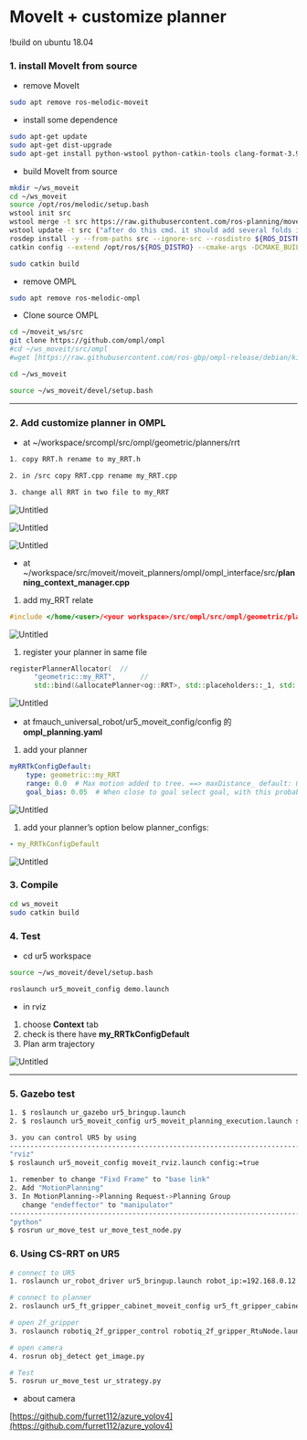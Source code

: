 # MoveIt +  customize planner


!build on ubuntu 18.04

### 1. install MoveIt from source

- remove MoveIt

```bash
sudo apt remove ros-melodic-moveit
```

- install some dependence

```bash
sudo apt-get update    
sudo apt-get dist-upgrade
sudo apt-get install python-wstool python-catkin-tools clang-format-3.9
```

- build MoveIt from source

```bash
mkdir ~/ws_moveit
cd ~/ws_moveit
source /opt/ros/melodic/setup.bash
wstool init src
wstool merge -t src https://raw.githubusercontent.com/ros-planning/moveit/master/moveit.rosinstall
wstool update -t src ("after do this cmd. it should add several folds in your workspace")
rosdep install -y --from-paths src --ignore-src --rosdistro ${ROS_DISTRO}
catkin config --extend /opt/ros/${ROS_DISTRO} --cmake-args -DCMAKE_BUILD_TYPE=Release 

sudo catkin build
```

- remove OMPL

```bash
sudo apt remove ros-melodic-ompl
```

- Clone source OMPL

```bash
cd ~/moveit_ws/src
git clone https://github.com/ompl/ompl
#cd ~/ws_moveit/src/ompl
#wget [https://raw.githubusercontent.com/ros-gbp/ompl-release/debian/kinetic/xenial/ompl/package.xml](https://raw.githubusercontent.com/ros-gbp/ompl-release/debian/kinetic/xenial/ompl/package.xml)

cd ~/ws_moveit

source ~/ws_moveit/devel/setup.bash
```

---

### 2. Add customize planner in OMPL

- at ~/workspace/srcompl/src/ompl/geometric/planners/rrt

```bash
1. copy RRT.h rename to my_RRT.h

2. in /src copy RRT.cpp rename my_RRT.cpp

3. change all RRT in two file to my_RRT
```

![Untitled](https://github.com/furret112/CS-RRT/blob/main/1.png)

![Untitled](https://github.com/furret112/CS-RRT/blob/main/2.png)

![Untitled](https://github.com/furret112/CS-RRT/blob/main/3.png)

- at ~/workspace/src/moveit/moveit_planners/ompl/ompl_interface/src/**planning_context_manager.cpp**
1.  add my_RRT relate

```cpp
#include </home/<user>/<your workspace>/src/ompl/src/ompl/geometric/planners/rrt/my_RRT.h>
```

![Untitled](https://github.com/furret112/CS-RRT/blob/main/4.png)

1. register your planner in same file

```cpp
registerPlannerAllocator(  //
      "geometric::my_RRT",      //
      std::bind(&allocatePlanner<og::RRT>, std::placeholders::_1, std::placeholders::_2, std::placeholders::_3));
```

![Untitled](https://github.com/furret112/CS-RRT/blob/main/5.png)

- at fmauch_universal_robot/ur5_moveit_config/config 的 **ompl_planning.yaml**
1.  add your planner

```yaml
myRRTkConfigDefault:
    type: geometric::my_RRT
    range: 0.0  # Max motion added to tree. ==> maxDistance_ default: 0.0, if 0.0, set on setup()
    goal_bias: 0.05  # When close to goal select goal, with this probability? default: 0.05
```

![Untitled](https://github.com/furret112/CS-RRT/blob/main/6.png)

1.  add your planner’s option below planner_configs:

```yaml
- my_RRTkConfigDefault
```

![Untitled](https://github.com/furret112/CS-RRT/blob/main/7.png)

### 3. Compile

```bash
cd ws_moveit
sudo catkin build
```

### 4. Test

- cd ur5 workspace

```bash
source ~/ws_moveit/devel/setup.bash

roslaunch ur5_moveit_config demo.launch
```

- in rviz
1.  choose  **Context** tab
2. check is there have **my_RRTkConfigDefault**
3. Plan arm trajectory

![Untitled](https://github.com/furret112/CS-RRT/blob/main/8.png)

---
### 5. Gazebo test

```bash
1. $ roslaunch ur_gazebo ur5_bringup.launch
2. $ roslaunch ur5_moveit_config ur5_moveit_planning_execution.launch sim:=true

3. you can control UR5 by using
--------------------------------------------------------------------------
"rviz"
$ roslaunch ur5_moveit_config moveit_rviz.launch config:=true

1. remenber to change "Fixd Frame" to "base link" 
2. Add "MotionPlanning"
3. In MotionPlanning->Planning Request->Planning Group
   change "endeffector" to "manipulator"
--------------------------------------------------------------------------
"python"
$ rosrun ur_move_test ur_move_test_node.py
```

### 6. Using CS-RRT on UR5

```bash
# connect to UR5 
1. roslaunch ur_robot_driver ur5_bringup.launch robot_ip:=192.168.0.12

# connect to planner
2. roslaunch ur5_ft_gripper_cabinet_moveit_config ur5_ft_gripper_cabinet_moveit_planning_execution.launch

# open 2f_gripper
3. roslaunch robotiq_2f_gripper_control robotiq_2f_gripper_RtuNode.launch comport:=/dev/ttyUSB0

# open camera
4. rosrun obj_detect get_image.py

# Test
5. rosrun ur_move_test ur_strategy.py 
```

- about  camera

[https://github.com/furret112/azure_yolov4](https://github.com/furret112/azure_yolov4)

